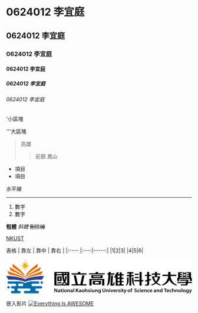 # 0624012 李宜庭
## 0624012 李宜庭
### 0624012 李宜庭
#### 0624012 李宜庭
##### 0624012 李宜庭
###### 0624012 李宜庭

'小區塊

'''大區塊

>高雄
>>前鎮
>>鳳山

* 項目
* 項目

水平線
***

1. 數字
2. 數字

**粗體** *斜體* ~~刪除線~~

[NKUST](https://www.nkust.edu.tw/)

表格
| 靠左 | 靠中 | 靠右 |
|:---- |:---:|-----:|
|1|2|3|
|4|5|6|

![NKFUST](1.png "第一科大")

嵌入影片
[![Everything Is AWESOME](https://img.youtube.com/vi/StTqXEQ2l-Y/0.jpg)](https://www.youtube.com/watch?v=StTqXEQ2l-Y "Everything Is AWESOME")
